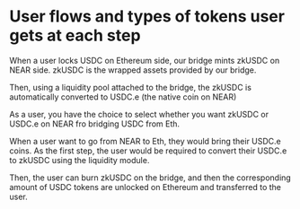 # User flows and types of tokens user gets at each step

When a user locks USDC on Ethereum side, our bridge mints zkUSDC on NEAR side. zkUSDC is the wrapped assets provided by our bridge.

Then, using a liquidity pool attached to the bridge, the zkUSDC is automatically converted to USDC.e (the native coin on NEAR)

As a user, you have the choice to select whether you want zkUSDC or USDC.e on NEAR fro bridging USDC from Eth.

When a user want to go from NEAR to Eth, they would bring their USDC.e coins. As the first step, the user would be required to convert their USDC.e to zkUSDC using the liquidity module.

Then, the user can burn zkUSDC on the bridge, and then the corresponding amount of USDC tokens are unlocked on Ethereum and transferred to the user.
